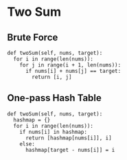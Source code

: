 # Two Sum

## Brute Force
```
def twoSum(self, nums, target):
  for i in range(len(nums)):
    for j in range(i + 1, len(nums)):
      if nums[i] + nums[j] == target:
        return [i, j]
```
## One-pass Hash Table
```
def twoSum(self, nums, target):
  hashmap = {}
  for i in range(len(nums)):
    if nums[i] in hashmap:
      return [hashmap[nums[i]], i]
    else:
      hashmap[target - nums[i]] = i
```
